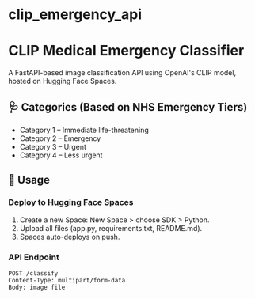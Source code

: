 # clip_emergency_api
# CLIP Medical Emergency Classifier

A FastAPI-based image classification API using OpenAI's CLIP model, hosted on Hugging Face Spaces.

## 🩺 Categories (Based on NHS Emergency Tiers)

- Category 1 – Immediate life-threatening
- Category 2 – Emergency
- Category 3 – Urgent
- Category 4 – Less urgent

## 🚀 Usage

### Deploy to Hugging Face Spaces

1. Create a new Space: New Space > choose SDK > Python.
2. Upload all files (app.py, requirements.txt, README.md).
3. Spaces auto-deploys on push.

### API Endpoint

```http
POST /classify
Content-Type: multipart/form-data
Body: image file